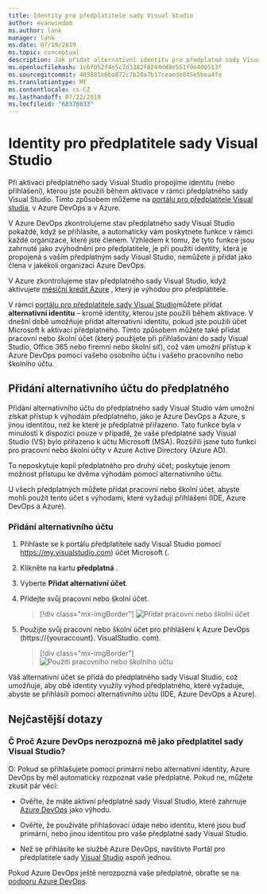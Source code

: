 ```yaml
---
title: Identity pro předplatitele sady Visual Studio
author: evanwindom
ms.author: lank
manager: lank
ms.date: 07/19/2019
ms.topic: conceptual
description: Jak přidat alternativní identitu pro předplatné sady Visual Studio, která se má použít pro Azure DevOps a Azure
ms.openlocfilehash: 1c6f052f4e5c7d3382f8244dd8e551f9e400513f
ms.sourcegitcommit: 485881e6ba872c7b28a7b17ceaede845e5bea4fe
ms.translationtype: MT
ms.contentlocale: cs-CZ
ms.lasthandoff: 07/22/2019
ms.locfileid: "68378033"
---
```

# <a name="identities-for-visual-studio-subscribers"></a>Identity pro předplatitele sady Visual Studio
Při aktivaci předplatného sady Visual Studio propojíme identitu (nebo přihlášení), kterou jste použili během aktivace v rámci předplatného sady Visual Studio. Tímto způsobem můžeme na [portálu pro předplatitele Visual studia](https://my.visualstudio.com?wt.mc_id=o~msft~docs), v Azure DevOps a v Azure.

V Azure DevOps zkontrolujeme stav předplatného sady Visual Studio pokaždé, když se přihlásíte, a automaticky vám poskytnete funkce v rámci každé organizace, které jste členem.
Vzhledem k tomu, že tyto funkce jsou zahrnuté jako zvýhodnění pro předplatitele, je při použití identity, která je propojená s vaším předplatným sady Visual Studio, nemůžete ji přidat jako člena v jakékoli organizaci Azure DevOps.

V Azure zkontrolujeme stav předplatného sady Visual Studio, když aktivujete [měsíční kredit Azure](https://azure.microsoft.com/pricing/member-offers/credit-for-visual-studio-subscribers/) , který je výhodou pro předplatitele.

V rámci [portálu pro předplatitele sady Visual Studio](https://my.visualstudio.com?wt.mc_id=o~msft~docs)můžete přidat **alternativní identitu** – kromě identity, kterou jste použili během aktivace. V dnešní době umožňuje přidat alternativní identitu, pokud jste použili účet Microsoft k aktivaci předplatného. Tímto způsobem můžete také přidat pracovní nebo školní účet (který použijete při přihlašování do sady Visual Studio, Office 365 nebo firemní nebo školní síť), což vám umožní přístup k Azure DevOps pomocí vašeho osobního účtu i vašeho pracovního nebo školního účtu.

## <a name="add-an-alternate-account-to-your-subscription"></a>Přidání alternativního účtu do předplatného
Přidání alternativního účtu do předplatného sady Visual Studio vám umožní získat přístup k výhodám předplatného, jako je Azure DevOps a Azure, s jinou identitou, než ke které je předplatné přiřazeno. Tato funkce byla v minulosti k dispozici pouze v případě, že vaše předplatné sady Visual Studio (VS) bylo přiřazeno k účtu Microsoft (MSA). Rozšířili jsme tuto funkci pro pracovní nebo školní účty v Azure Active Directory (Azure AD).

To neposkytuje kopii předplatného pro druhý účet; poskytuje jenom možnost přístupu ke dvěma výhodám pomocí alternativního účtu.

U všech předplatných můžete přidat pracovní nebo školní účet, abyste mohli použít tento účet s výhodami, které vyžadují přihlášení (IDE, Azure DevOps a Azure).

### <a name="add-the-alternate-account"></a>Přidání alternativního účtu
1. Přihlaste se k portálu předplatitele sady Visual Studio pomocí https://my.visualstudio.com) účet Microsoft (.
2. Klikněte na kartu **předplatná** .
3. Vyberte **Přidat alternativní účet**.
4. Přidejte svůj pracovní nebo školní účet.
    > [!div class="mx-imgBorder"]
    > ![Přidat pracovní nebo školní účet](_img/vs-alternate-identity/enter-alternate-account-my-visual-studio-com-portal.png)

5. Použijte svůj pracovní nebo školní účet pro přihlášení k Azure DevOps (https://{youraccount}. VisualStudio. com).
    > [!div class="mx-imgBorder"]
    > ![Použití pracovního nebo školního účtu](_img/vs-alternate-identity/sign-in-with-alternate-account.png)

Váš alternativní účet se přidá do předplatného sady Visual Studio, což umožňuje, aby obě identity využily výhod předplatného, které vyžaduje, abyste se přihlásili pomocí alternativního účtu (IDE, Azure DevOps a Azure).

## <a name="faq"></a>Nejčastější dotazy

### <a name="q--why-doesnt-azure-devops-recognize-me-as-a-visual-studio-subscriber"></a>Č  Proč Azure DevOps nerozpozná mě jako předplatitel sady Visual Studio?

O: Pokud se přihlašujete pomocí primární nebo alternativní identity, Azure DevOps by měl automaticky rozpoznat vaše předplatné. Pokud ne, můžete zkusit pár věcí:

* Ověřte, že máte aktivní předplatné sady Visual Studio, které zahrnuje [Azure DevOps](vs-azure-devops.md#eligibility) jako výhodu.

* Ověřte, že používáte přihlašovací údaje nebo identitu, které jsou buď primární, nebo jinou identitou pro vaše předplatné sady Visual Studio.

* Než se přihlásíte ke službě Azure DevOps, navštivte Portál pro předplatitele sady [Visual Studio](https://my.visualstudio.com?wt.mc_id=o~msft~docs) aspoň jednou.

Pokud Azure DevOps ještě nerozpozná vaše předplatné, obraťte se na [podporu Azure DevOps](https://azure.microsoft.com/support/devops/).
